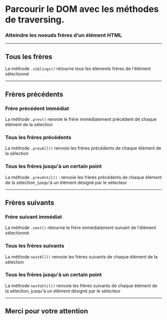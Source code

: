 <!-- footer: Copyright 2017 © Glenn ROLLAND – Reproduction interdite -->
<!-- page_number : true -->

<link rel="stylesheet" href="../../assets/style.css" />


# Parcourir le DOM avec les méthodes de traversing.

### Atteindre les noeuds frères d’un élément HTML

<!-- 06/03 Document -->

----

<!-- ### FIXME: Atteindre les noeuds frères d’un élément HTML

---- -->

## Tous les frères

La méthode `.siblings()` retourne tous les éléments frères de l'élément sélectionné

----

## Frères précédents

### Frère précédent immédiat

La méthode `.prev()` renvoie le frère immédiatement précédent de chaque élément de la sélection

### Tous les frères précédents

La méthode `.prevAll()` renvoie les frères précédents de chaque élément de la sélection

### Tous les frères jusqu'à un certain point

La méthode `.prevUntil()` : renvoie les frères précédents de chaque élément de la sélection, jusqu'à un élément désigné par le sélecteur

----

## Frères suivants

### Frère suivant immédiat

La méthode `.next()` retourne le frère immédiatement suivant de l'élément sélectionné.

### Tous les frères suivants

La méthode `nextAll()` renvoie les frères suivants de chaque
élément de la sélection

### Tous les frères  jusqu'à un certain point

La méthode `nextUntil()` renvoie les frères suivants de chaque élément de la sélection, jusqu'à un élément désigné par le sélecteur

----

## Merci pour votre attention
